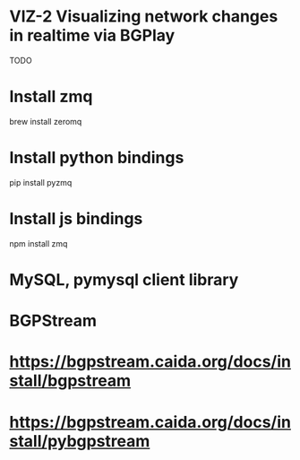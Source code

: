# VIZ-2 Visualizing network changes in realtime via BGPlay
TODO

# Install zmq
brew install zeromq

# Install python bindings
pip install pyzmq

# Install js bindings
npm install zmq

# MySQL, pymysql client library


# BGPStream
# https://bgpstream.caida.org/docs/install/bgpstream
# https://bgpstream.caida.org/docs/install/pybgpstream
